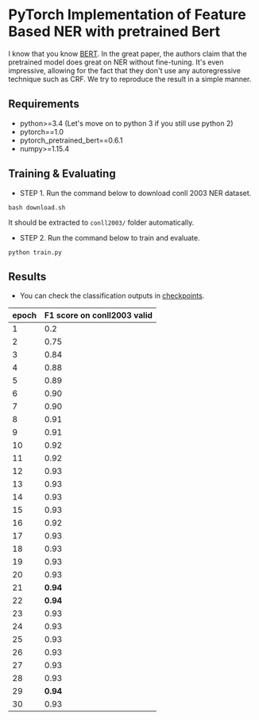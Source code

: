 # PyTorch Implementation of Feature Based NER with pretrained Bert

I know that you know [BERT](https://arxiv.org/abs/1810.04805).
In the great paper, the authors claim that the pretrained model does great on NER without fine-tuning.
It's even impressive, allowing for the fact that they don't use any autoregressive technique such as CRF.
We try to reproduce the result in a simple manner.

## Requirements
* python>=3.4 (Let's move on to python 3 if you still use python 2)
* pytorch==1.0
* pytorch_pretrained_bert==0.6.1
* numpy>=1.15.4

## Training & Evaluating

* STEP 1. Run the command below to download conll 2003 NER dataset.
```
bash download.sh
```
It should be extracted to `conll2003/` folder automatically.

* STEP 2. Run the command below to train and evaluate.
```
python train.py
```

## Results

* You can check the classification outputs in [checkpoints](checkpoints).

|epoch|F1 score on conll2003 valid|
|--|--|
|1|0.2|
|2|0.75|
|3|0.84|
|4|0.88|
|5|0.89|
|6|0.90|
|7|0.90|
|8|0.91|
|9|0.91|
|10|0.92|
|11|0.92|
|12|0.93|
|13|0.93|
|14|0.93|
|15|0.93|
|16|0.92|
|17|0.93|
|18|0.93|
|19|0.93|
|20|0.93|
|21|**0.94**|
|22|**0.94**|
|23|0.93|
|24|0.93|
|25|0.93|
|26|0.93|
|27|0.93|
|28|0.93|
|29|**0.94**|
|30|0.93|
